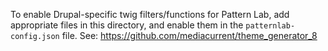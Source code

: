 To enable Drupal-specific twig filters/functions for Pattern Lab,
add appropriate files in this directory, and enable them in the 
`patternlab-config.json` file.
See: https://github.com/mediacurrent/theme_generator_8
